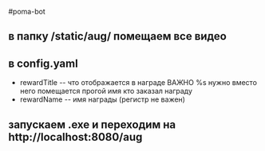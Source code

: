 # p o m a - b o t 

## в папку /static/aug/ помещаем все видео

## в config.yaml

- rewardTitle -- что отображается в награде ВАЖНО %s нужно вместо него помещается прогой имя кто заказал награду
- rewardName --  имя награды (регистр не важен)

## запускаем .exe и переходим на http://localhost:8080/aug
 
 

